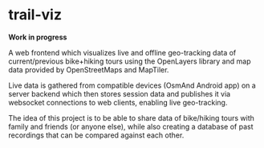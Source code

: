 # trail-viz

**Work in progress**

A web frontend which visualizes live and offline geo-tracking data of current/previous bike+hiking tours using the OpenLayers library and map data provided by OpenStreetMaps and MapTiler.

Live data is gathered from compatible devices (OsmAnd Android app) on a server backend which then stores session data and publishes it via websocket connections to web clients, enabling live geo-tracking.

The idea of this project is to be able to share data of bike/hiking tours with family and friends (or anyone else), while also creating a database of past recordings that can be compared against each other.
